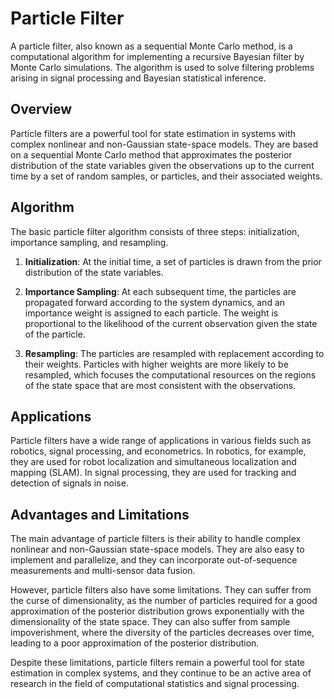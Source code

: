 # Particle Filter

A particle filter, also known as a sequential Monte Carlo method, is a computational algorithm for implementing a recursive Bayesian filter by Monte Carlo simulations. The algorithm is used to solve filtering problems arising in signal processing and Bayesian statistical inference.

## Overview

Particle filters are a powerful tool for state estimation in systems with complex nonlinear and non-Gaussian state-space models. They are based on a sequential Monte Carlo method that approximates the posterior distribution of the state variables given the observations up to the current time by a set of random samples, or particles, and their associated weights.

## Algorithm

The basic particle filter algorithm consists of three steps: initialization, importance sampling, and resampling.

1. **Initialization**: At the initial time, a set of particles is drawn from the prior distribution of the state variables.

2. **Importance Sampling**: At each subsequent time, the particles are propagated forward according to the system dynamics, and an importance weight is assigned to each particle. The weight is proportional to the likelihood of the current observation given the state of the particle.

3. **Resampling**: The particles are resampled with replacement according to their weights. Particles with higher weights are more likely to be resampled, which focuses the computational resources on the regions of the state space that are most consistent with the observations.

## Applications

Particle filters have a wide range of applications in various fields such as robotics, signal processing, and econometrics. In robotics, for example, they are used for robot localization and simultaneous localization and mapping (SLAM). In signal processing, they are used for tracking and detection of signals in noise.

## Advantages and Limitations

The main advantage of particle filters is their ability to handle complex nonlinear and non-Gaussian state-space models. They are also easy to implement and parallelize, and they can incorporate out-of-sequence measurements and multi-sensor data fusion.

However, particle filters also have some limitations. They can suffer from the curse of dimensionality, as the number of particles required for a good approximation of the posterior distribution grows exponentially with the dimensionality of the state space. They can also suffer from sample impoverishment, where the diversity of the particles decreases over time, leading to a poor approximation of the posterior distribution.

Despite these limitations, particle filters remain a powerful tool for state estimation in complex systems, and they continue to be an active area of research in the field of computational statistics and signal processing.
